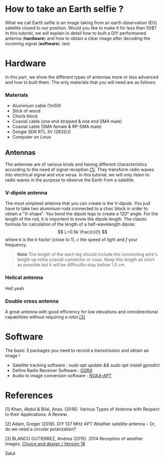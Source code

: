 # How to take an Earth selfie ?

What we call Earth selfie is an image taking from an earth observation (EO) satellite closed to our position. Would you like to make it for less than 50$? In this tutoriel, we will explain in detail how to built a DIY performaned antenna (**hardware**) and how to obtain a clear image after decoding the incoming signal (**software**).
test

# Hardware

In this part, we show the different types of antennas more or less advanced and how to built them. The only materials that you will need are as follows:

### Materials

- Aluminium cable (1m50)
- Stick of wood
- Chock block
- Coaxial cable (one end stripped & one end SMA male)
- Coaxial cable (SMA female & RP-SMA male)
- Dongle SDR RTL 3V (2832U)
- Computer on Linux

## Antennas

The antennas are of various kinds and having different characteristics according to the need of signal reception [[1]](#1). They transform radio waves into electrical signal and vice versa. In this tutorial, we will only listen to radio waves in the purpose to observe the Earth from a satellite.
### V-dipole antenna

The most simpliest antenna that you can create is the V-dipole. You just have to take two aluminium rods connected to a choc block in order to obtain a "V-shape". You bend the dipole legs to create a 120° angle.
For the length of the rod, it is importent to know the dipole length. The classic formula for calculation of the length of a half-wavelength dipole:
  $$
 L=0.5k \frac{c}{f}
$$
  where $k$ is the k-factor (close to 1), $c$ the speed of light and $f$ your frequency.
>  **Note** The length of the each leg should include the connecting wire's length up tothe coaxial connector or coax. Keep this length as short as possible but it will be difficultto stay bellow 1.5 cm.

### Helical antenna

Hell yeah

### Double cross antenna

A great antenna with good efficiency for low elevations and omnidirectional capabilities without requiring a rotor.[[3]](#3)

# Software

The basic 3 packages you need to record a transmission and obtain an image !

- Satellite tracking software : *sudo apt update && sudo apt install gpredict*
- Define Radio Receiver Software : [GQRX](https://gqrx.dk/download/install-ubuntu)
- Audio to image conversion software : [NOAA-APT](https://github.com/martinber/noaa-apt/releases/download/v1.3.0/noaa-apt_1.3.0-1_amd64.deb)


# References

<a  id="1">[1]</a> Khan, Abdul & Bilal, Anas. (2016). Various Types of Antenna with Respect to their Applications: A Review.

<a  id="2">[2]</a> Adam, Greger (2019). DIY 137 MHz APT Weather satellite antenna – Or, do we need a circular polarization?

<a  id="3">[3]</a> BLANCO GUTIERREZ, Andrea (2015). 2014 Reception of weather images, [Choice and design / Version 18](https://sourceforge.isae.fr/projects/reception-of-weather-images/wiki/_Choice_and_design/18)

Salut
